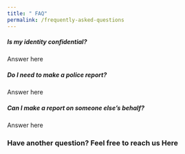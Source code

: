```yaml
---
title: " FAQ"
permalink: /frequently-asked-questions
---
```

##### Is my identity confidential?
Answer here

##### Do I need to make a police report?
Answer here

##### Can I make a report on someone else’s behalf?
Answer here

### Have another question? Feel free to reach us Here